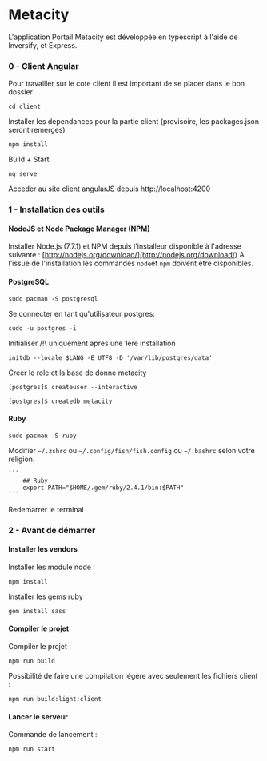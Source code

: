 #  Metacity

L'application Portail Metacity est développée en typescript à l'aide de Inversify, et Express.

### 0 - Client Angular

Pour travailler sur le cote client il est important de se placer dans le bon dossier

    cd client

Installer les dependances pour la partie client (provisoire, les packages.json seront remerges)

    npm install

 Build + Start

    ng serve

Acceder au site client angularJS depuis http://localhost:4200

### 1 - Installation des outils

#### NodeJS et Node Package Manager (NPM)

Installer Node.js (7.7.1) et NPM depuis l'installeur disponible à l'adresse suivante : [http://nodejs.org/download/](http://nodejs.org/download/)
A l'issue de l'installation les commandes `node`et `npm` doivent être disponibles.

#### PostgreSQL

    sudo pacman -S postgresql

Se connecter en tant qu'utilisateur postgres:

    sudo -u postgres -i

Initialiser /!\ uniquement apres une 1ere installation

    initdb --locale $LANG -E UTF8 -D '/var/lib/postgres/data'

Creer le role et la base de donne metacity

    [postgres]$ createuser --interactive

    [postgres]$ createdb metacity

#### Ruby

    sudo pacman -S ruby

Modifier `~/.zshrc` ou `~/.config/fish/fish.config` ou `~/.bashrc` selon votre religion.

    ```
        ## Ruby
        export PATH="$HOME/.gem/ruby/2.4.1/bin:$PATH"
    ```

Redemarrer le terminal

### 2 - Avant de démarrer

#### Installer les vendors

Installer les module node :

    npm install

Installer les gems ruby

    gem install sass

#### Compiler le projet

Compiler le projet :

    npm run build

Possibilité de faire une compilation légère avec seulement les fichiers client :

    npm run build:light:client

#### Lancer le serveur

Commande de lancement :

	npm run start
